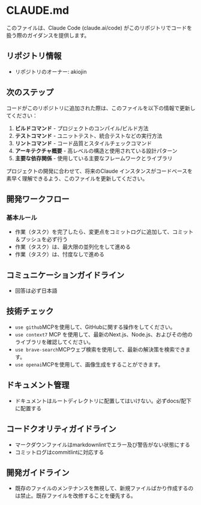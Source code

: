 # CLAUDE.md

このファイルは、Claude Code (claude.ai/code) がこのリポジトリでコードを扱う際のガイダンスを提供します。

## リポジトリ情報
- リポジトリのオーナー: akiojin

## 次のステップ

コードがこのリポジトリに追加された際は、このファイルを以下の情報で更新してください：

1. **ビルドコマンド** - プロジェクトのコンパイル/ビルド方法
2. **テストコマンド** - ユニットテスト、統合テストなどの実行方法
3. **リントコマンド** - コード品質とスタイルチェックコマンド
4. **アーキテクチャ概要** - 高レベルの構造と使用されている設計パターン
5. **主要な依存関係** - 使用している主要なフレームワークとライブラリ

プロジェクトの開発に合わせて、将来のClaude インスタンスがコードベースを素早く理解できるよう、このファイルを更新してください。

## 開発ワークフロー

### 基本ルール
- 作業（タスク）を完了したら、変更点をコミットログに追加して、コミット＆プッシュを必ず行う
- 作業（タスク）は、最大限の並列化をして進める
- 作業（タスク）は、忖度なしで進める

## コミュニケーションガイドライン

- 回答は必ず日本語

## 技術チェック

- `use github`MCPを使用して、GitHubに関する操作をしてください。
- `use context7` MCP を使用して、最新のNext.js、Node.js、およびその他のライブラリを確認してください。
- `use brave-search`MCPウェブ検索を使用して、最新の解決策を検索できます。
- `use openai`MCPを使用して、画像生成をすることができます。

## ドキュメント管理

- ドキュメントはルートディレクトリに配置してはいけない。必ずdocs/配下に配置する

## コードクオリティガイドライン

- マークダウンファイルはmarkdownlintでエラー及び警告がない状態にする
- コミットログはcommitlintに対応する

## 開発ガイドライン

- 既存のファイルのメンテナンスを無視して、新規ファイルばかり作成するのは禁止。既存ファイルを改修することを優先する。
